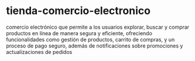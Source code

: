 # tienda-comercio-electronico
comercio electrónico que permite a los usuarios explorar, buscar y comprar productos en línea de manera segura y eficiente, ofreciendo funcionalidades como gestión de productos, carrito de compras, y un proceso de pago seguro, además de notificaciones sobre promociones y actualizaciones de pedidos
